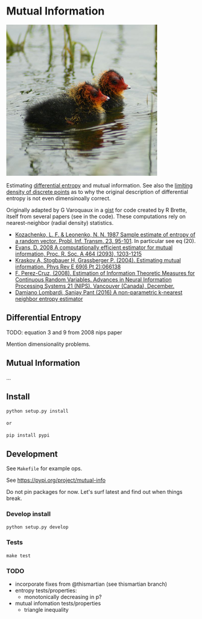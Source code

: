 # Mutual Information

<img src="img/coots.jpg" alt="reeeeeedme" width="400px">

Estimating [differential entropy](https://en.wikipedia.org/wiki/Differential_entropy) and mutual information.
See also the [limiting density of discrete points](https://en.wikipedia.org/wiki/Limiting_density_of_discrete_points) as to why the original description of differential entropy is not even dimensinoally correct.

Originally adapted by G Varoquaux in a [gist](https://gist.github.com/GaelVaroquaux/ead9898bd3c973c40429) for code created by R Brette, itself from several papers (see in the code).
These computations rely on nearest-neighbor (radial density) statistics.
* [Kozachenko, L. F. & Leonenko, N. N. 1987 Sample estimate of entropy of a random vector. Probl. Inf. Transm. 23, 95-101](http://www.mathnet.ru/php/archive.phtml?wshow=paper&jrnid=ppi&paperid=797&option_lang=eng). In particular see eq (20).
* [Evans, D. 2008 A computationally efficient estimator for mutual information, Proc. R. Soc. A 464 (2093), 1203-1215](https://royalsocietypublishing.org/doi/10.1098/rspa.2007.0196)
* [Kraskov A, Stogbauer H, Grassberger P. (2004). Estimating mutual information. Phys Rev E 69(6 Pt 2):066138](https://arxiv.org/abs/cond-mat/0305641)
* [F. Perez-Cruz, (2008). Estimation of Information Theoretic Measures for Continuous Random Variables. Advances in Neural Information Processing Systems 21 (NIPS). Vancouver (Canada), December.](https://papers.nips.cc/paper/2008/hash/ccb0989662211f61edae2e26d58ea92f-Abstract.html)
* [Damiano Lombardi, Sanjay Pant (2016) A non-parametric k-nearest neighbor entropy estimator](https://hal.inria.fr/hal-01272527/document)

## Differential Entropy

TODO: equation 3 and 9 from 2008 nips paper

Mention dimensionality problems.

## Mutual Information

...

## Install

    python setup.py install

    or

    pip install pypi

## Development

See `Makefile` for example ops.

See https://pypi.org/project/mutual-info

Do not pin packages for now. Let's surf latest and find out when things break.


### Develop install

    python setup.py develop

### Tests

    make test

### TODO

* incorporate fixes from @thismartian (see thismartian branch)
* entropy tests/properties:
  * monotonically decreasing in p?
* mutual infomation tests/properties
  * triangle inequality

